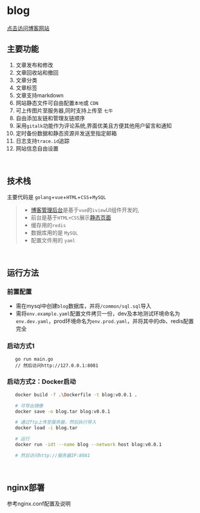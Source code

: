 # blog

 [点击访问博客网站](http://water-melon.top)



## 主要功能

1. 文章发布和修改
2. 文章回收站和撤回
3. 文章分类
4. 文章标签
5. 文章支持markdown
6. 网站静态文件可自由配置`本地`或 `CDN`
7. 可上传图片至服务器,同时支持上传至 `七牛`
8. 自由添加友链和管理友链顺序
9.  采用`gitalk`功能作为评论系统,界面优美且方便其他用户留言和通知
10. 定时备份数据和静态资源并发送至指定邮箱
11. 日志支持`trace.id`追踪
12. 网站信息自由设置

</br>

## 技术栈

主要代码是 `golang`+`vue`+`HTML`+`CSS`+`MySQL`
>   - [博客管理后台](https://github.com/ChangSZ/blog-admin)是基于`vue`的`iview`UI组件开发的, 
>   - 前台是基于`HTML+CSS`展示[静态页面](http://water-melon.top)
>   - 缓存用的`redis`
>   - 数据库用的是 `MySQL`
>   - 配置文件用的 `yaml`

</br>

## 运行方法
### 前置配置
- 需在mysql中创建`blog`数据库，并将`/common/sql.sql`导入
- 需将`env.example.yaml`配置文件拷贝一份，dev及本地测试环境命名为`env.dev.yaml`，prod环境命名为`env.prod.yaml`，并将其中的db、redis配置完全

### 启动方式1
```golang
   go run main.go
   // 然后访问http://127.0.0.1:8081
```

### 启动方式2：Docker启动
```bash
   docker build -f .\Dockerfile -t blog:v0.0.1 .

   # 可导出镜像
   docker save -o blog.tar blog:v0.0.1

   # 通过ftp上传至服务器，然后执行导入
   docker load -i blog.tar

   # 运行
   docker run -idt --name blog --network host blog:v0.0.1

   # 然后访问http://服务器IP:8081
```
</br>

 ## nginx部署
 参考nginx.conf配置及说明
